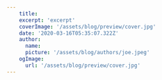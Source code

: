 ```yaml
---
    title: 
    excerpt: 'excerpt'
    coverImage: '/assets/blog/preview/cover.jpg'
    date: '2020-03-16T05:35:07.322Z'
    author:
      name: 
      picture: '/assets/blog/authors/joe.jpeg'
    ogImage:
      url: '/assets/blog/preview/cover.jpg'
---
```

    
    